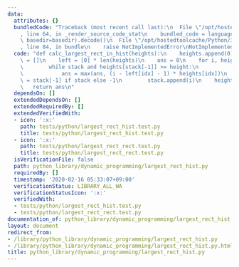 ```yaml
---
data:
  attributes: {}
  bundledCode: "Traceback (most recent call last):\n  File \"/opt/hostedtoolcache/Python/3.8.5/x64/lib/python3.8/site-packages/onlinejudge_verify/documentation/build.py\"\
    , line 64, in _render_source_code_stat\n    bundled_code = language.bundle(stat.path,\
    \ basedir=basedir).decode()\n  File \"/opt/hostedtoolcache/Python/3.8.5/x64/lib/python3.8/site-packages/onlinejudge_verify/languages/python.py\"\
    , line 84, in bundle\n    raise NotImplementedError\nNotImplementedError\n"
  code: "def calc_largest_rect_in_hist(heights):\n    heights.append(0)\n    stack\
    \ = []\n    left = [0] * len(heights)\n    ans = 0\n    for i, height in enumerate(heights):\n\
    \        while stack and heights[stack[-1]] >= height:\n            idx = stack.pop()\n\
    \            ans = max(ans, (i - left[idx] - 1) * heights[idx])\n        left[i]\
    \ = stack[-1] if stack else -1\n        stack.append(i)\n    heights.pop()\n \
    \   return ans\n"
  dependsOn: []
  extendedDependsOn: []
  extendedRequiredBy: []
  extendedVerifiedWith:
  - icon: ':x:'
    path: tests/python/largest_rect_hist.test.py
    title: tests/python/largest_rect_hist.test.py
  - icon: ':x:'
    path: tests/python/largest_rect_rect.test.py
    title: tests/python/largest_rect_rect.test.py
  isVerificationFile: false
  path: python_library/dynamic_programming/largest_rect_hist.py
  requiredBy: []
  timestamp: '2020-02-16 05:33:07+09:00'
  verificationStatus: LIBRARY_ALL_WA
  verificationStatusIcon: ':x:'
  verifiedWith:
  - tests/python/largest_rect_hist.test.py
  - tests/python/largest_rect_rect.test.py
documentation_of: python_library/dynamic_programming/largest_rect_hist.py
layout: document
redirect_from:
- /library/python_library/dynamic_programming/largest_rect_hist.py
- /library/python_library/dynamic_programming/largest_rect_hist.py.html
title: python_library/dynamic_programming/largest_rect_hist.py
---
```


